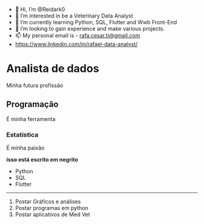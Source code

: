 - 👋 Hi, I’m @Reidark0
- 👀 I’m interested in be a Veterinary Data Analyst
- 🌱 I’m currently learning Python, SQL, Flutter and Wwb Front-End
- 💞️ I’m looking to gain experience and make various projects.
- 📫 My personal email is - rafa.cesar.ti@gmail.com
- https://www.linkedin.com/in/rafael-data-analyst/
<!---
Reidark0/Reidark0 is a ✨ special ✨ repository because its `README.md` (this file) appears on your GitHub profile.
You can click the Preview link to take a look at your changes.
--->

# Analista de dados 
Minha futura profissão
## Programação
É minha ferramenta
### Estatística
É minha paixão

**isso está escrito em negrito**

- Python
- SQL
- Flutter
---
1. Postar Gráficos e análises
2. Postar programas em python
3. Postar aplicativos de Med Vet
